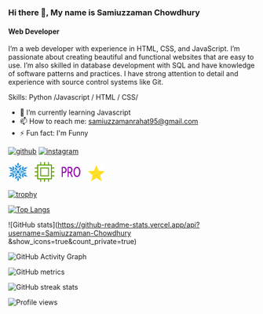 ### Hi there 👋, My name is Samiuzzaman Chowdhury 
#### Web Developer 

I’m a web developer with experience in HTML, CSS, and JavaScript. I’m passionate about creating beautiful and functional websites that are easy to use. I’m also skilled in database development with SQL and have knowledge of software patterns and practices. I have strong attention to detail and experience with source control systems like Git.

Skills: Python /Javascript / HTML / CSS/ 

- 🌱 I’m currently learning Javascript  
- 📫 How to reach me: samiuzzamanrahat95@gmail.com 
- ⚡ Fun fact: I'm Funny 


[<img src='https://cdn.jsdelivr.net/npm/simple-icons@3.0.1/icons/github.svg' alt='github' height='40'>](https://github.com/Samiuzzaman-Chowdhury )  [<img src='https://cdn.jsdelivr.net/npm/simple-icons@3.0.1/icons/instagram.svg' alt='instagram' height='40'>](https://www.instagram.com/samiuzzaman.chowdhury/)  

<a href='https://archiveprogram.github.com/'><img src='https://raw.githubusercontent.com/acervenky/animated-github-badges/master/assets/acbadge.gif' width='40' height='40'></a> <a href='https://docs.github.com/en/developers'><img src='https://raw.githubusercontent.com/acervenky/animated-github-badges/master/assets/devbadge.gif' width='40' height='40'></a> <a href='https://github.com/pricing'><img src='https://raw.githubusercontent.com/acervenky/animated-github-badges/master/assets/pro.gif' width='40' height='40'></a> <a href='https://stars.github.com/'><img src='https://raw.githubusercontent.com/acervenky/animated-github-badges/master/assets/starbadge.gif' width='35' height='35'></a> 

[![trophy](https://github-profile-trophy.vercel.app/?username=Samiuzzaman-Chowdhury )](https://github.com/ryo-ma/github-profile-trophy)

[![Top Langs](https://github-readme-stats.vercel.app/api/top-langs/?username=Samiuzzaman-Chowdhury )](https://github.com/anuraghazra/github-readme-stats)

![GitHub stats](https://github-readme-stats.vercel.app/api?username=Samiuzzaman-Chowdhury &show_icons=true&count_private=true)  

![GitHub Activity Graph](https://activity-graph.herokuapp.com/graph?username=Samiuzzaman-Chowdhury )  

![GitHub metrics](https://metrics.lecoq.io/Samiuzzaman-Chowdhury )  

![GitHub streak stats](https://streak-stats.demolab.com/?user=Samiuzzaman-Chowdhury )  

![Profile views](https://gpvc.arturio.dev/Samiuzzaman-Chowdhury )  
